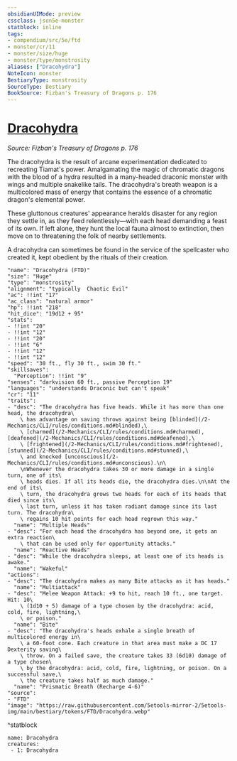 ```yaml
---
obsidianUIMode: preview
cssclass: json5e-monster
statblock: inline
tags:
- compendium/src/5e/ftd
- monster/cr/11
- monster/size/huge
- monster/type/monstrosity
aliases: ["Dracohydra"]
NoteIcon: monster
BestiaryType: monstrosity
SourceType: Bestiary
BookSource: Fizban's Treasury of Dragons p. 176
---
```

# [Dracohydra](2-Mechanics/CLI/bestiary/monstrosity/dracohydra-ftd.md)
*Source: Fizban's Treasury of Dragons p. 176*  

The dracohydra is the result of arcane experimentation dedicated to recreating Tiamat's power. Amalgamating the magic of chromatic dragons with the blood of a hydra resulted in a many-headed draconic monster with wings and multiple snakelike tails. The dracohydra's breath weapon is a multicolored mass of energy that contains the essence of a chromatic dragon's elemental power.

These gluttonous creatures' appearance heralds disaster for any region they settle in, as they feed relentlessly—with each head demanding a feast of its own. If left alone, they hunt the local fauna almost to extinction, then move on to threatening the folk of nearby settlements.

A dracohydra can sometimes be found in the service of the spellcaster who created it, kept obedient by the rituals of their creation.

```statblock
"name": "Dracohydra (FTD)"
"size": "Huge"
"type": "monstrosity"
"alignment": "typically  Chaotic Evil"
"ac": !!int "17"
"ac_class": "natural armor"
"hp": !!int "218"
"hit_dice": "19d12 + 95"
"stats":
- !!int "20"
- !!int "12"
- !!int "20"
- !!int "6"
- !!int "12"
- !!int "12"
"speed": "30 ft., fly 30 ft., swim 30 ft."
"skillsaves":
  "Perception": !!int "9"
"senses": "darkvision 60 ft., passive Perception 19"
"languages": "understands Draconic but can't speak"
"cr": "11"
"traits":
- "desc": "The dracohydra has five heads. While it has more than one head, the dracohydra\
    \ has advantage on saving throws against being [blinded](/2-Mechanics/CLI/rules/conditions.md#blinded),\
    \ [charmed](/2-Mechanics/CLI/rules/conditions.md#charmed), [deafened](/2-Mechanics/CLI/rules/conditions.md#deafened),\
    \ [frightened](/2-Mechanics/CLI/rules/conditions.md#frightened), [stunned](/2-Mechanics/CLI/rules/conditions.md#stunned),\
    \ and knocked [unconscious](/2-Mechanics/CLI/rules/conditions.md#unconscious).\n\
    \nWhenever the dracohydra takes 30 or more damage in a single turn, one of its\
    \ heads dies. If all its heads die, the dracohydra dies.\n\nAt the end of its\
    \ turn, the dracohydra grows two heads for each of its heads that died since its\
    \ last turn, unless it has taken radiant damage since its last turn. The dracohydra\
    \ regains 10 hit points for each head regrown this way."
  "name": "Multiple Heads"
- "desc": "For each head the dracohydra has beyond one, it gets an extra reaction\
    \ that can be used only for opportunity attacks."
  "name": "Reactive Heads"
- "desc": "While the dracohydra sleeps, at least one of its heads is awake."
  "name": "Wakeful"
"actions":
- "desc": "The dracohydra makes as many Bite attacks as it has heads."
  "name": "Multiattack"
- "desc": "Melee Weapon Attack: +9 to hit, reach 10 ft., one target. Hit: 10\
    \ (1d10 + 5) damage of a type chosen by the dracohydra: acid, cold, fire, lightning,\
    \ or poison."
  "name": "Bite"
- "desc": "The dracohydra's heads exhale a single breath of multicolored energy in\
    \ a 60-foot cone. Each creature in that area must make a DC 17 Dexterity saving\
    \ throw. On a failed save, the creature takes 33 (6d10) damage of a type chosen\
    \ by the dracohydra: acid, cold, fire, lightning, or poison. On a successful save,\
    \ the creature takes half as much damage."
  "name": "Prismatic Breath (Recharge 4-6)"
"source":
- "FTD"
"image": "https://raw.githubusercontent.com/5etools-mirror-2/5etools-img/main/bestiary/tokens/FTD/Dracohydra.webp"
```
^statblock

```encounter-table
name: Dracohydra
creatures:
 - 1: Dracohydra
```
